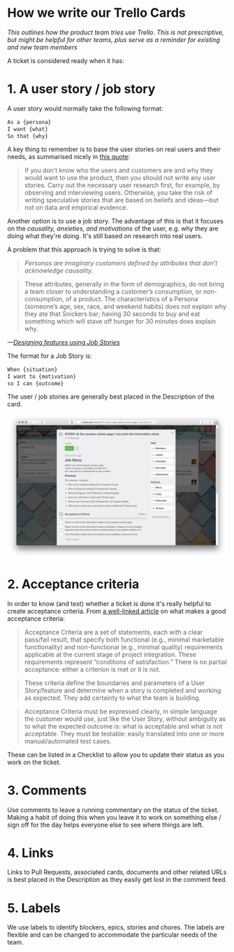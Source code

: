 # How we write our Trello Cards

_This outlines how the product team tries use Trello. This is not prescriptive, but might be helpful for other teams, plus serve as a reminder for existing and new team members_

A ticket is considered ready when it has:

# 1. A user story / job story 

A user story would normally take the following format:

```
As a {persona}
I want {what}
So that {why}
```

A key thing to remember is to base the user stories on real users and their needs, as summarised nicely in [this quote](http://www.romanpichler.com/blog/10-tips-writing-good-user-stories/):

> If you don’t know who the users and customers are and why they would want to use the product, then you should not write any user stories. Carry out the necessary user research first, for example, by observing and interviewing users. Otherwise, you take the risk of writing speculative stories that are based on beliefs and ideas—but not on data and empirical evidence.

Another option is to use a job story. The advantage of this is that it focuses on the _causality, anxieties, and motivations_ of the user, e.g. why they are doing what they're doing. It's still based on research into real users.

A problem that this approach is trying to solve is that:

> _Personas are imaginary customers defined by attributes that don’t acknowledge causality._

> These attributes, generally in the form of demographics, do not bring a team closer to understanding a customer’s consumption, or non-consumption, of a product. The characteristics of a Persona (someone’s age, sex, race, and weekend habits) does not explain why they ate that Snickers bar; having 30 seconds to buy and eat something which will stave off hunger for 30 minutes does explain why.

_—[Designing features using Job Stories](https://blog.intercom.com/using-job-stories-design-features-ui-ux/)_

The format for a Job Story is:

```
When {situation} 
I want to {motivation}
so I can {outcome}
```

The user / job stories are generally best placed in the Description of the card.

![](/img/trello-card.png "An examplary Trello card")

# 2. Acceptance criteria

In order to know (and test) whether a ticket is done it's really helpful to create acceptance criteria. From [a well-linked article](http://www.seguetech.com/what-characteristics-make-good-agile-acceptance-criteria/) on what makes a good acceptance criteria:

> Acceptance Criteria are a set of statements, each with a clear pass/fail result, that specify both functional (e.g., minimal marketable functionality) and non-functional (e.g., minimal quality) requirements applicable at the current stage of project integration. These requirements represent “conditions of satisfaction.” There is no partial acceptance: either a criterion is met or it is not.

> These criteria define the boundaries and parameters of a User Story/feature and determine when a story is completed and working as expected. They add certainty to what the team is building.

> Acceptance Criteria must be expressed clearly, in simple language the customer would use, just like the User Story, without ambiguity as to what the expected outcome is: what is acceptable and what is not acceptable. They must be testable: easily translated into one or more manual/automated test cases.

These can be listed in a Checklist to allow you to update their status as you work on the ticket.

# 3. Comments

Use comments to leave a running commentary on the status of the ticket. Making a habit of doing this when you leave it to work on something else / sign off for the day helps everyone else to see where things are left.

# 4. Links 

Links to Pull Requests, associated cards, documents and other related URLs is best placed in the Description as they easily get lost in the comment feed.

# 5. Labels

We use labels to identify blockers, epics, stories and chores. The labels are flexible and can be changed to accommodate the particular needs of the team.
